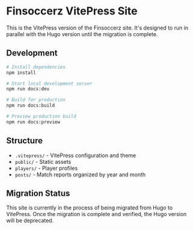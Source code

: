 # Finsoccerz VitePress Site

This is the VitePress version of the Finsoccerz site. It's designed to run in parallel with the Hugo version until the migration is complete.

## Development

```bash
# Install dependencies
npm install

# Start local development server
npm run docs:dev

# Build for production
npm run docs:build

# Preview production build
npm run docs:preview
```

## Structure

- `.vitepress/` - VitePress configuration and theme
- `public/` - Static assets
- `players/` - Player profiles
- `posts/` - Match reports organized by year and month

## Migration Status

This site is currently in the process of being migrated from Hugo to VitePress. Once the migration is complete and verified, the Hugo version will be deprecated.

